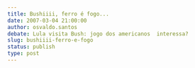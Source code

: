 ```yaml
---
title: Bushiiii, ferro é fogo...
date: 2007-03-04 21:00:00
author: osvaldo.santos
debate: Lula visita Bush: jogo dos americanos  interessa?
slug: bushiiii-ferro-e-fogo
status: publish 
type: post
---
```



